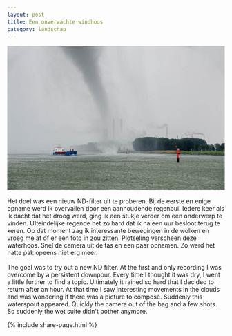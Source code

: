 ```yaml
---
layout: post
title: Een onverwachte windhoos
category: landschap
---
```


![windhoos](/images/windhoos.jpg)

Het doel was een nieuw ND-filter uit te proberen. Bij de eerste en enige opname werd ik overvallen door een aanhoudende regenbui. Iedere keer als ik dacht dat het droog werd, ging ik een stukje verder om een onderwerp te vinden. UIteindelijke regende het zo hard dat ik na een uur besloot terug te keren. Op dat moment zag ik interessante bewegingen in de wolken en vroeg me af of er een foto in zou zitten. Plotseling verscheen deze waterhoos. Snel de camera uit de tas en een paar opnamen. Zo werd het natte pak opeens niet erg meer. 
<br><br>
The goal was to try out a new ND filter. At the first and only recording I was overcome by a persistent downpour. Every time I thought it was dry, I went a little further to find a topic. Ultimately it rained so hard that I decided to return after an hour. At that time I saw interesting movements in the clouds and was wondering if there was a picture to compose. Suddenly this waterspout appeared. Quickly the camera out of the bag and a few shots. So suddenly the wet suite didn't bother anymore.

{% include share-page.html %}